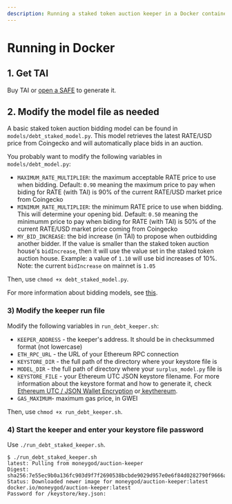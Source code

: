 ```yaml
---
description: Running a staked token auction keeper in a Docker container
---
```


# Running in Docker

## 1. Get TAI

Buy TAI or [open a SAFE](https://app.gitbook.com/@money-god/s/geb/pyflex/safe-management/opening-a-safe) to generate it.

## 2. Modify the model file as needed

A basic staked token auction bidding model can be found in `models/debt_staked_model.py`. This model retrieves the latest RATE/USD price from Coingecko and will automatically place bids in an auction.

You probably want to modify the following variables in `models/debt_model.py`:

* `MAXIMUM_RATE_MULTIPLIER`: the maximum acceptable RATE price to use when bidding. Default: `0.90` meaning the maximum price to pay when biding for RATE (with TAI) is 90% of the current RATE/USD market price from Coingecko
* `MINIMUM_RATE_MULTIPLIER`: the minimum RATE price to use when bidding. This will determine your opening bid. Default: `0.50` meaning the minimumm price to pay when biding for RATE (with TAI) is 50% of the current RATE/USD market price coming from Coingecko
* `MY_BID_INCREASE`: the bid increase (in TAI) to propose when outbidding another bidder. If the value is smaller than the staked token auction house's `bidIncrease`, then it will use the value set in the staked token auction house. Example: a value of `1.10` will use bid increases of 10%. Note: the current `bidIncrease` on mainnet is `1.05`

Then, use `chmod +x debt_staked_model.py`.

For more information about bidding models, see [this](https://docs.tai.money/keepers/bidding-models).

### 3) Modify the keeper run file

Modify the following variables in `run_debt_keeper.sh`:

* `KEEPER_ADDRESS` - the keeper's address. It should be in checksummed format (not lowercase)
* `ETH_RPC_URL` - the URL of your Ethereum RPC connection
* `KEYSTORE_DIR` - the full path of the directory where your keystore file is
* `MODEL_DIR` - the full path of directory where your `surplus_model.py` file is
* `KEYSTORE_FILE` - your Ethereum UTC JSON keystore filename. For more information about the keystore format and how to generate it, check [Ethereum UTC / JSON Wallet Encryption](https://wizardforcel.gitbooks.io/practical-cryptography-for-developers-book/content/symmetric-key-ciphers/ethereum-wallet-encryption.html) or[ keythereum](https://github.com/ethereumjs/keythereum).
* `GAS_MAXIMUM`- maximum gas price, in GWEI

Then, use `chmod +x run_debt_keeper.sh`.

### 4) Start the keeper and enter your keystore file password

Use `./run_debt_staked_keeper.sh`.

```
$ ./run_debt_staked_keeper.sh
latest: Pulling from moneygod/auction-keeper
Digest: sha256:7e55ec9b0a136fc903d9f7f2690538bcbde9029d957e0e6f84d0282790f9666a
Status: Downloaded newer image for moneygod/auction-keeper:latest
docker.io/moneygod/auction-keeper:latest
Password for /keystore/key.json:
```

